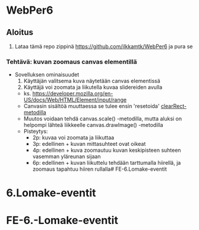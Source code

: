 # WebPer6

## Aloitus
1. Lataa tämä repo zippinä https://github.com/ilkkamtk/WebPer6 ja pura se

### Tehtävä: kuvan zoomaus canvas elementillä
* Sovelluksen ominaisuudet
  1. Käyttäjän valitsema kuva näytetään canvas elementissä
  2. Käyttäjä voi zoomata ja liikutella kuvaa slidereiden avulla
    * ks. https://developer.mozilla.org/en-US/docs/Web/HTML/Element/input/range
    * Canvasin sisältöä muuttaessa se tulee ensin 'resetoida' [clearRect-metodilla](https://www.w3schools.com/tags/canvas_clearrect.asp)
    * Muutos voidaan tehdä canvas.scale() -metodilla, mutta aluksi on helpompi lähteä liikkeelle canvas.drawImage() -metodilla
    * Pisteytys:
      * 2p: kuvaa voi zoomata ja liikuttaa 
      * 3p: edellinen + kuvan mittasuhteet ovat oikeat
      * 4p: edellinen + kuva zoomautuu kuvan keskipisteen suhteen vasemman yläreunan sijaan
      * 6p: edellinen + kuvan liikuttelu tehdään tarttumalla hiirellä, ja zoomaus tapahtuu hiiren rullalla# FE-6.Lomake-eventit
# 6.Lomake-eventit
# FE-6.-Lomake-eventit

